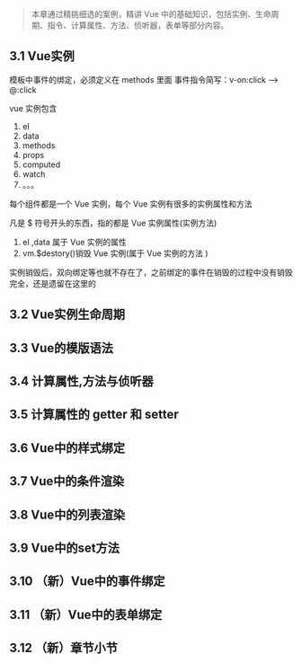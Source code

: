 > 本章通过精挑细选的案例，精讲 Vue 中的基础知识，包括实例、生命周期、指令、计算属性、方法、侦听器，表单等部分内容。

## 3.1 Vue实例

模板中事件的绑定，必须定义在 methods 里面
事件指令简写：v-on:click --> @:click



 
 vue 实例包含
 1. el
 2. data
 3. methods
 4. props
 5. computed
 6. watch
 7. 。。。
  



每个组件都是一个 Vue 实例，每个 Vue 实例有很多的实例属性和方法


 



凡是 $ 符号开头的东西，指的都是 Vue 实例属性(实例方法)

1. el ,data 属于 Vue 实例的属性
2. vm.$destory()销毁 Vue 实例(属于 Vue 实例的方法 )

实例销毁后，双向绑定等也就不存在了，之前绑定的事件在销毁的过程中没有销毁完全，还是遗留在这里的




## 3.2 Vue实例生命周期


## 3.3 Vue的模版语法











## 3.4 计算属性,方法与侦听器











## 3.5 计算属性的 getter 和 setter











## 3.6 Vue中的样式绑定











## 3.7 Vue中的条件渲染











## 3.8 Vue中的列表渲染











## 3.9 Vue中的set方法











## 3.10 （新）Vue中的事件绑定











## 3.11 （新）Vue中的表单绑定











## 3.12 （新）章节小节